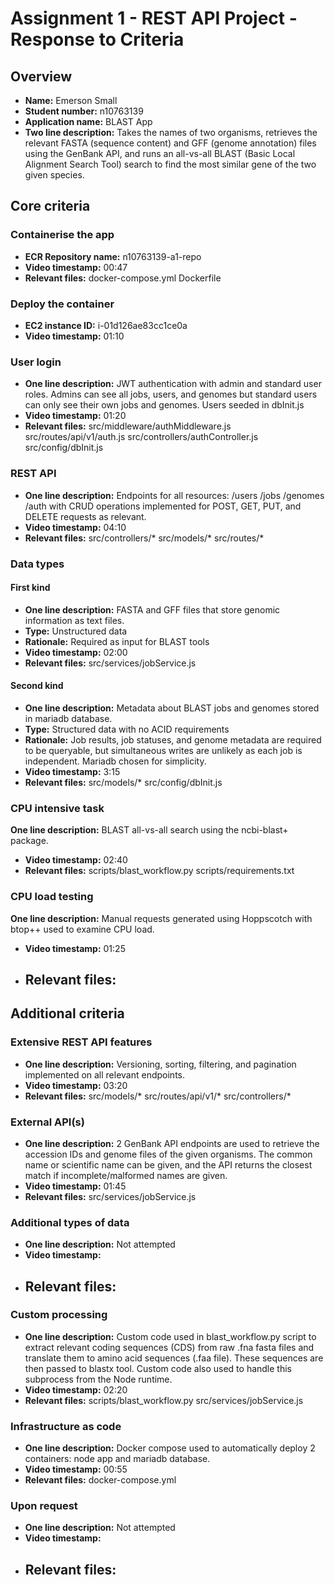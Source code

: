 Assignment 1 - REST API Project - Response to Criteria
================================================

Overview
------------------------------------------------

- **Name:** Emerson Small
- **Student number:** n10763139
- **Application name:** BLAST App
- **Two line description:** Takes the names of two organisms, retrieves
the relevant FASTA (sequence content) and GFF (genome annotation) files using the
GenBank API, and runs an all-vs-all BLAST (Basic Local Alignment Search Tool) search 
to find the most similar gene of the two given species.


Core criteria
------------------------------------------------

### Containerise the app

- **ECR Repository name:** n10763139-a1-repo
- **Video timestamp:** 00:47
- **Relevant files:**
    docker-compose.yml
    Dockerfile

### Deploy the container
- **EC2 instance ID:** i-01d126ae83cc1ce0a
- **Video timestamp:** 01:10

### User login

- **One line description:** JWT authentication with admin and standard user roles. Admins can see all jobs, users, and genomes but 
standard users can only see their own jobs and genomes.
Users seeded in dbInit.js
- **Video timestamp:** 01:20
- **Relevant files:**
    src/middleware/authMiddleware.js
    src/routes/api/v1/auth.js
    src/controllers/authController.js
    src/config/dbInit.js

### REST API

- **One line description:** Endpoints for all resources: /users /jobs /genomes /auth with 
CRUD operations implemented for POST, GET, PUT, and DELETE requests as relevant.
- **Video timestamp:** 04:10
- **Relevant files:**
    src/controllers/*
    src/models/*
    src/routes/*

### Data types

#### First kind

- **One line description:** FASTA and GFF files that store genomic information as text files.
- **Type:** Unstructured data
- **Rationale:** Required as input for BLAST tools
- **Video timestamp:** 02:00
- **Relevant files:**
    src/services/jobService.js

#### Second kind

- **One line description:** Metadata about BLAST jobs and genomes stored in mariadb database.
- **Type:** Structured data with no ACID requirements
- **Rationale:** Job results, job statuses, and genome metadata are required to be queryable, but simultaneous writes are unlikely
as each job is independent. Mariadb chosen for simplicity.
- **Video timestamp:** 3:15
- **Relevant files:**
    src/models/*
    src/config/dbInit.js

### CPU intensive task

 **One line description:** BLAST all-vs-all search using the ncbi-blast+ package.
- **Video timestamp:** 02:40
- **Relevant files:**
    scripts/blast_workflow.py
    scripts/requirements.txt


### CPU load testing

 **One line description:** Manual requests generated using Hoppscotch with btop++ used to examine CPU load.
- **Video timestamp:** 01:25
- **Relevant files:**
    - 

Additional criteria
------------------------------------------------

### Extensive REST API features

- **One line description:** Versioning, sorting, filtering, and pagination implemented on all relevant endpoints.
- **Video timestamp:** 03:20
- **Relevant files:**
    src/models/*
    src/routes/api/v1/*
    src/controllers/*

### External API(s)

- **One line description:** 2 GenBank API endpoints are used to retrieve the accession IDs and 
genome files of the given organisms. The common name or scientific name can be given, and the API
returns the closest match if incomplete/malformed names are given.
- **Video timestamp:** 01:45
- **Relevant files:**
    src/services/jobService.js

### Additional types of data

- **One line description:** Not attempted
- **Video timestamp:**
- **Relevant files:**
    - 

### Custom processing

- **One line description:** Custom code used in blast_workflow.py script to extract relevant coding sequences (CDS)
from raw .fna fasta files and translate them to amino acid sequences (.faa file). These sequences are then passed to blastx tool. 
Custom code also used to handle this subprocess from the Node runtime.
- **Video timestamp:** 02:20
- **Relevant files:**
    scripts/blast_workflow.py
    src/services/jobService.js

### Infrastructure as code

- **One line description:** Docker compose used to automatically deploy 2 containers: node app and mariadb database.
- **Video timestamp:** 00:55
- **Relevant files:**
    docker-compose.yml

### Upon request

- **One line description:** Not attempted
- **Video timestamp:**
- **Relevant files:**
    - 
